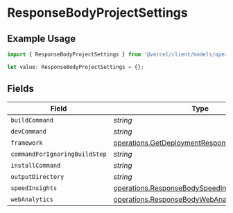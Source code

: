 # ResponseBodyProjectSettings

## Example Usage

```typescript
import { ResponseBodyProjectSettings } from '@vercel/client/models/operations';

let value: ResponseBodyProjectSettings = {};
```

## Fields

| Field                         | Type                                                                                                           | Required           | Description |
| ----------------------------- | -------------------------------------------------------------------------------------------------------------- | ------------------ | ----------- |
| `buildCommand`                | _string_                                                                                                       | :heavy_minus_sign: | N/A         |
| `devCommand`                  | _string_                                                                                                       | :heavy_minus_sign: | N/A         |
| `framework`                   | [operations.GetDeploymentResponseBodyFramework](../../models/operations/getdeploymentresponsebodyframework.md) | :heavy_minus_sign: | N/A         |
| `commandForIgnoringBuildStep` | _string_                                                                                                       | :heavy_minus_sign: | N/A         |
| `installCommand`              | _string_                                                                                                       | :heavy_minus_sign: | N/A         |
| `outputDirectory`             | _string_                                                                                                       | :heavy_minus_sign: | N/A         |
| `speedInsights`               | [operations.ResponseBodySpeedInsights](../../models/operations/responsebodyspeedinsights.md)                   | :heavy_minus_sign: | N/A         |
| `webAnalytics`                | [operations.ResponseBodyWebAnalytics](../../models/operations/responsebodywebanalytics.md)                     | :heavy_minus_sign: | N/A         |
